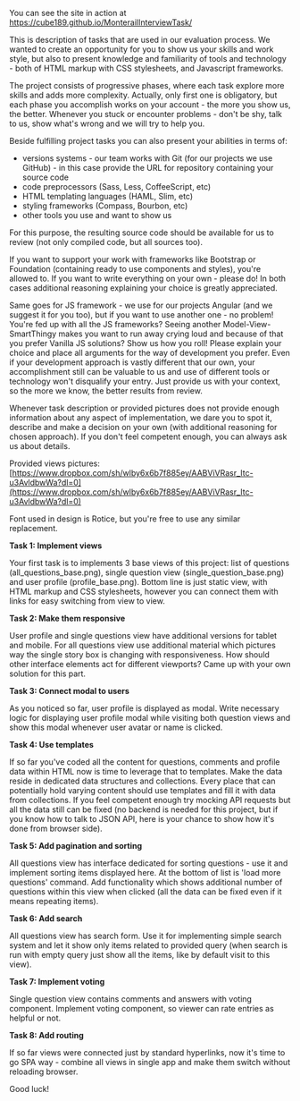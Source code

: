 You can see the site in action at https://cube189.github.io/MonterailInterviewTask/

This is description of tasks that are used in our evaluation process. We wanted to create an opportunity for you to show us your skills and work style, but also to present knowledge and familiarity of tools and technology - both of HTML markup with CSS stylesheets, and Javascript frameworks.

The project consists of progressive phases, where each task explore more skills and adds more complexity. Actually, only first one is obligatory, but each phase you accomplish works on your account - the more you show us, the better. Whenever you stuck or encounter problems - don't be shy, talk to us, show what's wrong and we will try to help you.

Beside fulfilling project tasks you can also present your abilities in terms of:
- versions systems - our team works with Git (for our projects we use GitHub) - in this case provide the URL for repository containing your source code
- code preprocessors (Sass, Less, CoffeeScript, etc)
- HTML templating languages (HAML, Slim, etc)
- styling frameworks (Compass, Bourbon, etc)
- other tools you use and want to show us

For this purpose, the resulting source code should be available for us to review (not only compiled code, but all sources too).

If you want to support your work with frameworks like Bootstrap or Foundation (containing ready to use components and styles), you're allowed to. If you want to write everything on your own - please do! In both cases additional reasoning explaining your choice is greatly appreciated.

Same goes for JS framework - we use for our projects Angular (and we suggest it for you too), but if you want to use another one - no problem! You're fed up with all the JS frameworks? Seeing another Model-View-SmartThingy makes you want to run away crying loud and because of that you prefer Vanilla JS solutions? Show us how you roll! Please explain your choice and place all arguments for the way of development you prefer.
Even if your development approach is vastly different that our own, your accomplishment still can be valuable to us and use of different tools or technology won't disqualify your entry. Just provide us with your context, so the more we know, the better results from review.

Whenever task description or provided pictures does not provide enough information about any aspect of implementation, we dare you to spot it, describe and make a decision on your own (with additional reasoning for chosen approach).  If you don't feel competent enough, you can always ask us about details.

Provided views pictures: [https://www.dropbox.com/sh/wlby6x6b7f885ey/AABViVRasr_Itc-u3AvldbwWa?dl=0](https://www.dropbox.com/sh/wlby6x6b7f885ey/AABViVRasr_Itc-u3AvldbwWa?dl=0)

Font used in design is Rotice, but you're free to use any similar replacement.

**Task 1: Implement views**

Your first task is to implements 3 base views of this project: list of questions (all_questions_base.png), single question view (single_question_base.png) and user profile (profile_base.png). Bottom line is just static view, with HTML markup and CSS stylesheets, however you can connect them with links for easy switching from view to view.

**Task 2: Make them responsive**

User profile and single questions view have additional versions for tablet and mobile. For all questions view use additional material which pictures way the single story box is changing with responsiveness. How should other interface elements act for different viewports? Came up with your own solution for this part.

**Task 3: Connect modal to users**

As you noticed so far, user profile is displayed as modal. Write necessary logic for displaying user profile modal while visiting both question views and show this modal whenever user avatar or name is clicked.

**Task 4: Use templates**

If so far you've coded all the content for questions, comments and profile data within HTML now is time to leverage that to templates. Make the data reside in dedicated data structures and collections. Every place that can potentially hold varying content should use templates and fill it with data from collections. If you feel competent enough try mocking API requests but all the data still can be fixed (no backend is needed for this project, but if you know how to talk to JSON API, here is your chance to show how it's done from browser side).

**Task 5: Add pagination and sorting**

All questions view has interface dedicated for sorting questions - use it and implement sorting items displayed here. At the bottom of list is 'load more questions' command. Add functionality which shows additional number of questions within this view when clicked (all the data can be fixed even if it means repeating items).

**Task 6: Add search**

All questions view has search form. Use it for implementing simple search system and let it show only items related to provided query (when search is run with empty query just show all the items, like by default visit to this view).

**Task 7: Implement voting**

Single question view contains comments and answers with voting component. Implement voting component, so viewer can rate entries as helpful or not.

**Task 8: Add routing**

If so far views were connected just by standard hyperlinks, now it's time to go SPA way - combine all views in single app and make them switch without reloading browser.

Good luck!
